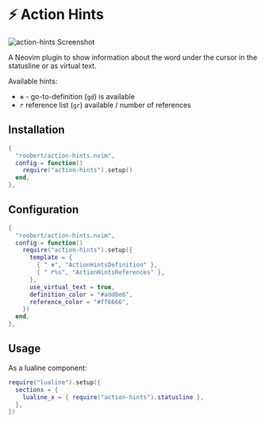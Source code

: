 # :zap: Action Hints

![action-hints Screenshot](https://github.com/roobert/action-hints.nvim/assets/226654/41d2e228-0991-41bc-ac0e-bc20aa5ca54a)

A Neovim plugin to show information about the word under the cursor in the statusline or as virtual text.

Available hints:

- `⊛` - go-to-definition (`gd`) is available
- `↱` reference list (`gr`) available / number of references

## Installation

```lua
{
  "roobert/action-hints.nvim",
  config = function()
    require("action-hints").setup()
  end,
},
```

## Configuration

```lua
{
  "roobert/action-hints.nvim",
  config = function()
    require("action-hints").setup({
      template = {
        { " ⊛", "ActionHintsDefinition" },
        { " ↱%s", "ActionHintsReferences" },
      },
      use_virtual_text = true,
      definition_color = "#add8e6",
      reference_color = "#ff6666",
    })
  end,
},
```

## Usage

As a lualine component:

```lua
require("lualine").setup({
  sections = {
    lualine_x = { require("action-hints").statusline },
  },
})
```
